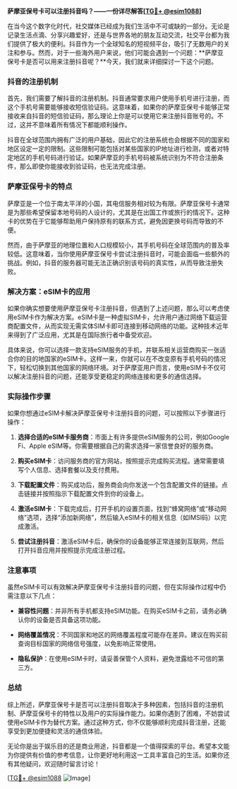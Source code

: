 **萨摩亚保号卡可以注册抖音吗？——一份详尽解答[[TG💪+ @esim1088](https://t.me/s/esim1088)]**

在当今这个数字化时代，社交媒体已经成为我们生活中不可或缺的一部分。无论是记录生活点滴、分享兴趣爱好，还是与世界各地的朋友互动交流，社交平台都为我们提供了极大的便利。抖音作为一个全球知名的短视频平台，吸引了无数用户的关注和参与。然而，对于一些海外用户来说，他们可能会遇到一个问题：**萨摩亚保号卡是否可以用来注册抖音呢？**今天，我们就来详细探讨一下这个问题。

### 抖音的注册机制

首先，我们需要了解抖音的注册机制。抖音通常要求用户使用手机号进行注册，而这个手机号需要能够接收短信验证码。这意味着，如果你的萨摩亚保号卡能够正常接收来自抖音的短信验证码，那么理论上你是可以使用它来注册抖音账号的。不过，这并不意味着所有情况下都能顺利操作。

抖音在全球范围内拥有广泛的用户基础，因此它的注册系统也会根据不同的国家和地区设定一定的限制。这些限制可能包括对某些国家的IP地址进行检测，或者对特定地区的手机号码进行验证。如果萨摩亚的手机号码被系统识别为不符合注册条件，那么即使你能接收到验证码，也无法完成注册。

### 萨摩亚保号卡的特点

萨摩亚是一个位于南太平洋的小国，其电信服务相对较为有限。萨摩亚保号卡通常是为那些希望保留本地号码的人设计的，尤其是在出国工作或旅行的情况下。这种卡的优势在于它能够帮助用户保持原有的联系方式，避免因更换号码而导致的不便。

然而，由于萨摩亚的地理位置和人口规模较小，其手机号码在全球范围内的普及率较低。这意味着，当你使用萨摩亚保号卡尝试注册抖音时，可能会面临一些额外的挑战。例如，抖音的服务器可能无法正确识别该号码的真实性，从而导致注册失败。

### 解决方案：eSIM卡的应用

如果你确实想要使用萨摩亚保号卡注册抖音，但遇到了上述问题，那么可以考虑使用eSIM卡作为解决方案。eSIM卡是一种虚拟SIM卡，允许用户通过网络下载运营商配置文件，从而实现无需实体SIM卡即可连接到移动网络的功能。这种技术近年来得到了广泛应用，尤其是在国际旅行者中备受欢迎。

具体来说，你可以选择一款支持eSIM服务的手机，并联系相关运营商购买一张适合你的目的地国家的eSIM卡。这样一来，你就可以在不改变原有手机号码的情况下，轻松切换到其他国家的网络环境。对于萨摩亚用户而言，使用eSIM卡不仅可以解决注册抖音的问题，还能享受更稳定的网络连接和更多的通信选择。

### 实际操作步骤

如果你想通过eSIM卡解决萨摩亚保号卡注册抖音的问题，可以按照以下步骤进行操作：

1. **选择合适的eSIM卡服务商**：市面上有许多提供eSIM服务的公司，例如Google Fi、Apple eSIM等。你需要根据自己的需求选择一家信誉良好的服务商。
   
2. **购买eSIM卡**：访问服务商的官方网站，按照提示完成购买流程。通常需要填写个人信息、选择套餐以及支付费用。

3. **下载配置文件**：购买成功后，服务商会向你发送一个包含配置文件的链接。点击链接并按照指示下载配置文件到你的设备上。

4. **激活eSIM卡**：下载完成后，打开手机的设置页面，找到“蜂窝网络”或“移动网络”选项，选择“添加新网络”，然后输入eSIM卡的相关信息（如IMSI码）以完成激活。

5. **尝试注册抖音**：激活eSIM卡后，确保你的设备能够正常连接到互联网，然后打开抖音应用并按照提示完成注册过程。

### 注意事项

虽然eSIM卡可以有效解决萨摩亚保号卡注册抖音的问题，但在实际操作过程中仍需注意以下几点：

- **兼容性问题**：并非所有手机都支持eSIM功能。在购买eSIM卡之前，请务必确认你的设备是否具备这项功能。
  
- **网络覆盖情况**：不同国家和地区的网络覆盖程度可能存在差异。建议在购买前查询目标国家的网络信号强度，以免影响正常使用。

- **隐私保护**：在使用eSIM卡时，请妥善保管个人资料，避免泄露给不可信的第三方。

### 总结

综上所述，萨摩亚保号卡是否可以注册抖音取决于多种因素，包括抖音的注册机制、萨摩亚保号卡的特性以及用户的实际操作能力。如果你遇到了困难，不妨尝试使用eSIM卡作为替代方案。通过这种方式，你不仅能够顺利完成抖音注册，还能享受到更加便捷和灵活的通信体验。

无论你是出于娱乐目的还是商业用途，抖音都是一个值得探索的平台。希望本文能为你提供有价值的参考信息，让你更好地利用这一工具丰富自己的生活。如果你还有其他疑问，欢迎随时留言讨论！

[[TG💪+ @esim1088](https://t.me/s/esim1088) ![Image](https://i.postimg.cc/4NQfJmqS/Snipaste-2025-05-13-00-14-12.png)]